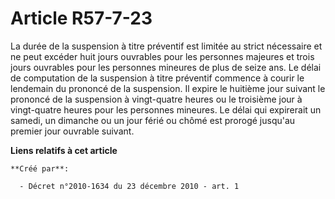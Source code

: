 # Article R57-7-23

La durée de la suspension à titre préventif est limitée au strict nécessaire et ne peut excéder huit jours ouvrables pour les
personnes majeures et trois jours ouvrables pour les personnes mineures de plus de seize ans. Le délai de computation de la
suspension à titre préventif commence à courir le lendemain du prononcé de la suspension. Il expire le huitième jour suivant
le prononcé de la suspension à vingt-quatre heures ou le troisième jour à vingt-quatre heures pour les personnes mineures. Le
délai qui expirerait un samedi, un dimanche ou un jour férié ou chômé est prorogé jusqu'au premier jour ouvrable suivant.

**Liens relatifs à cet article**

	**Créé par**:

	  - Décret n°2010-1634 du 23 décembre 2010 - art. 1
